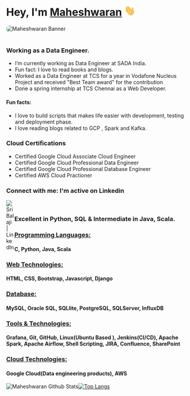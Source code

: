 <h1>Hey, I'm <a href="">Maheshwaran</a>
<img src="https://raw.githubusercontent.com/ABSphreak/ABSphreak/master/gifs/Hi.gif" width="30px">
</h1>

<img align="left" style = "border-radius: 8px;" alt="Maheshwaran Banner" src="https://media.licdn.com/dms/image/D5616AQGjTGySpxrknQ/profile-displaybackgroundimage-shrink_350_1400/0/1669563949307?e=1681344000&v=beta&t=uQgnzzHK6_iHp5E8VooO_ECPPXIC32TA97zizpGDjgI" />
<br />
<br />

### Working as a Data Engineer.
- I’m currently working as Data Engineer at SADA India.
- Fun fact: I love to read books and blogs.
- Worked as a Data Engineer at TCS for a year in Vodafone Nucleus Project and received "Best Team award" for the contribution
- Done a spring internship at TCS Chennai as a Web Developer.

#### Fun facts: 
- I love to build scripts that makes life easier with development, testing and deployment phase.
- I love reading blogs related to GCP , Spark and Kafka.

### Cloud Certifications

* Certified Google Cloud Associate Cloud Engineer 
* Certified Google Cloud Professional Data Engineer
* Certified Google Cloud Professional Database Engineer
* Certified AWS Cloud Practioner


### Connect with me: I'm active on Linkedin

[<img align="left" alt="Sri Balaji | LinkedIn" width="22px" src="https://cdn-icons-png.flaticon.com/512/174/174857.png" />][linkedin]

[linkedin]: https://www.linkedin.com/in/maheshwarantk/
<br />


### Excellent in Python, SQL & Intermediate in Java, Scala.

### <ins> Programming Languages: </ins>
#### C, Python, Java, Scala

### <ins> Web Technologies: </ins>
#### HTML, CSS, Bootstrap, Javascript, Django

### <ins> Database: </ins>
#### MySQL, Oracle SQL, SQLlite, PostgreSQL, SQLServer, InfluxDB

### <ins> Tools & Technologies: </ins>
#### Grafana, Git, GitHub, Linux(Ubuntu Based ), Jenkins(CI/CD), Apache Spark, Apache Airflow, Shell Scripting, JIRA, Confluence, SharePoint

### <ins> Cloud Technologies: </ins>
#### Google Cloud(Data engineering products), AWS

<img alt="Maheshwaran Github Stats" align = "left" src="https://github-readme-stats.vercel.app/api?username=MaheshPrime&show_icons=true&hide_border=false" />


[![Top Langs](https://github-readme-stats.vercel.app/api/top-langs/?username=MaheshPrime)](https://github.com/MaheshPrime/github-readme-stats)
